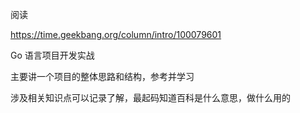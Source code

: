 



阅读


https://time.geekbang.org/column/intro/100079601


Go 语言项目开发实战

主要讲一个项目的整体思路和结构，参考并学习

涉及相关知识点可以记录了解，最起码知道百科是什么意思，做什么用的


